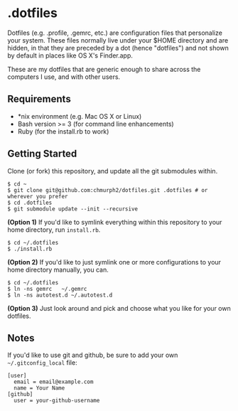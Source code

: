 # .dotfiles
Dotfiles (e.g. .profile, .gemrc, etc.) are configuration files that personalize your system. These files normally live under your $HOME directory and are hidden, in that they are preceded by a dot (hence "dotfiles") and not shown by default in places like OS X's Finder.app.

These are my dotfiles that are generic enough to share across the computers I use, and with other users.

## Requirements

* *nix environment (e.g. Mac OS X or Linux)
* Bash version >= 3 (for command line enhancements)
* Ruby (for the install.rb to work)

## Getting Started

Clone (or fork) this repository, and update all the git submodules within.

    $ cd ~
    $ git clone git@github.com:chmurph2/dotfiles.git .dotfiles # or wherever you prefer
    $ cd .dotfiles
    $ git submodule update --init --recursive

**(Option 1)** If you'd like to symlink everything within this repository to your
home directory, run `install.rb`.

    $ cd ~/.dotfiles
    $ ./install.rb

**(Option 2)** If you'd like to just symlink one or more configurations to your
home directory manually, you can.

    $ cd ~/.dotfiles
    $ ln -ns gemrc   ~/.gemrc
    $ ln -ns autotest.d ~/.autotest.d

**(Option 3)** Just look around and pick and choose what you like for your own
  dotfiles.

## Notes

If you'd like to use git and github, be sure to add your own `~/.gitconfig_local` file:

```
[user]
  email = email@example.com
  name = Your Name
[github]
  user = your-github-username
```
